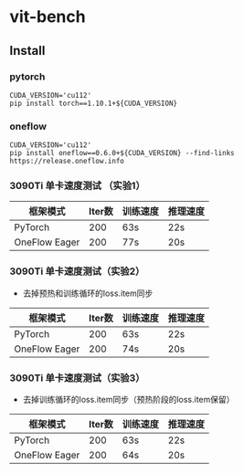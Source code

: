 # vit-bench


## Install

### pytorch

```shell
CUDA_VERSION='cu112'
pip install torch==1.10.1+${CUDA_VERSION}
```

### oneflow

```shell
CUDA_VERSION='cu112'
pip install oneflow==0.6.0+${CUDA_VERSION} --find-links https://release.oneflow.info
```


### 3090Ti 单卡速度测试 （实验1）

| 框架模式 | Iter数 |训练速度 | 推理速度 |
| -- | -- | -- | -- |
| PyTorch | 200 | 63s | 22s |
| OneFlow Eager | 200 | 77s | 20s |


### 3090Ti 单卡速度测试（实验2）

- 去掉预热和训练循环的loss.item同步

| 框架模式 | Iter数 |训练速度 | 推理速度 |
| -- | -- | -- | -- |
| PyTorch | 200 | 63s | 22s |
| OneFlow Eager | 200 | 74s | 20s |

### 3090Ti 单卡速度测试（实验3）

- 去掉训练循环的loss.item同步（预热阶段的loss.item保留）

| 框架模式 | Iter数 |训练速度 | 推理速度 |
| -- | -- | -- | -- |
| PyTorch | 200 | 63s | 22s |
| OneFlow Eager | 200 | 64s | 20s |


